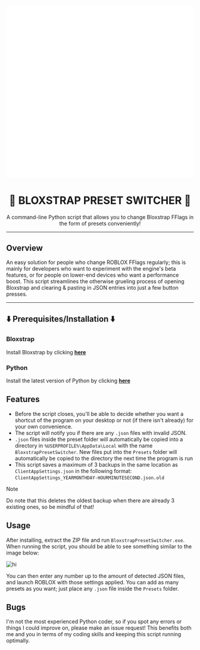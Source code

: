 <h1 align="center"><img src="https://github.com/0six0nine/Bloxstrap-Preset-Switcher/blob/main/BPS_icon.png" alt="Bloxstrap Preset Manager Logo"></p>

<h1 align="center">🔁 BLOXSTRAP PRESET SWITCHER 🔁</h1>

<p align="center">A command-line Python script that allows you to change Bloxstrap FFlags in the form of presets conveniently!</p>

<hr>

## Overview
An easy solution for people who change ROBLOX FFlags regularly; this is mainly for developers who want to experiment with the engine's beta features, or for people on lower-end devices who want a performance boost. This script streamlines the otherwise grueling process of opening Bloxstrap and clearing & pasting in JSON entries into just a few button presses.

---

## ⬇️ Prerequisites/Installation ⬇️

### Bloxstrap
Install Bloxstrap by clicking [**here**](https://github.com/bloxstraplabs/bloxstrap/)

### Python
Install the latest version of Python by clicking [**here**](https://www.python.org/downloads/)

## Features
- Before the script closes, you'll be able to decide whether you want a shortcut of the program on your desktop or not (if there isn't already) for your own convenience.
- The script will notify you if there are any `.json` files with invalid JSON.
- `.json` files inside the preset folder will automatically be copied into a directory in `%USERPROFILE%\AppData\Local` with the name `BloxstrapPresetSwitcher`. New files put into the `Presets` folder will automatically be copied to the directory the next time the program is run
- This script saves a maximum of 3 backups in the same location as `ClientAppSettings.json` in the following format: `ClientAppSettings_YEARMONTHDAY-HOURMINUTESECOND.json.old`
> [!NOTE]
  Do note that this deletes the oldest backup when there are already 3 existing ones, so be mindful of that!

## Usage
After installing, extract the ZIP file and run `BloxstrapPresetSwitcher.exe`.
When running the script, you should be able to see something similar to the image below: 

<img width="762" height="142" alt="hi" src="https://github.com/user-attachments/assets/720ded79-c9d4-47f8-a1d3-35cb71db7780" />

You can then enter any number up to the amount of detected JSON files, and launch ROBLOX with those settings applied.
You can add as many presets as you want; just place any `.json` file inside the `Presets` folder.

## Bugs
I'm not the most experienced Python coder, so if you spot any errors or things I could improve on, please make an issue request! This benefits both me and you in terms of my coding skills and keeping this script running optimally.
